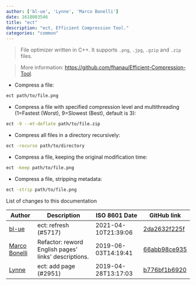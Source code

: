 ```yaml
---
author: ['bl-ue', 'Lynne', 'Marco Bonelli']
date: 1618083546
title: "ect"
description: "ect, Efficient Compression Tool."
categories: "common"
---
```

> File optimizer written in C++. It supports `.png`, `.jpg`, `.gzip` and `.zip` files.

> More information: <https://github.com/fhanau/Efficient-Compression-Tool>.

- Compress a file:

```bash
ect path/to/file.png
```

- Compress a file with specified compression level and multithreading (1=Fastest (Worst), 9=Slowest (Best), default is 3):

```bash
ect -9 --mt-deflate path/to/file.zip
```

- Compress all files in a directory recursively:

```bash
ect -recurse path/to/directory
```

- Compress a file, keeping the original modification time:

```bash
ect -keep path/to/file.png
```

- Compress a file, stripping metadata:

```bash
ect -strip path/to/file.png
```
List of changes to this documentation


Author | Description | ISO 8601 Date | GitHub link
------|-----|-----|-----
[bl-ue](mailto:54780737+bl-ue@users.noreply.github.com) | ect: refresh (#5717) | 2021-04-10T21:39:06 | [2da2632f225f](https://github.com/tldr-pages/tldr/commit/2da2632f225f7dc9ac501fe9806ec78e714ee30c)
[Marco Bonelli](mailto:marco@mebeim.net) | Refactor: reword English pages' links' descriptions. | 2019-06-03T14:19:41 | [66abb98ce935](https://github.com/tldr-pages/tldr/commit/66abb98ce935c0f4516bf30c4d6da72180d5a3ab)
[Lynne](mailto:lynne@lynnesbian.space) | ect: add page (#2951) | 2019-04-28T13:17:03 | [b776bf1b6920](https://github.com/tldr-pages/tldr/commit/b776bf1b69204675fe13efbed0e54fa16678e00f)

